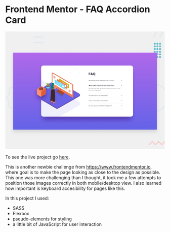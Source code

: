 # Frontend Mentor - FAQ Accordion Card

![Design preview for the FAQ Accordion Card coding challenge](./design/desktop-preview.jpg)

To see the live project go [here](https://faq-accordion-card-mbart13.vercel.app/).

This is another newbie challenge from https://www.frontendmentor.io, where goal is to make the page looking as close to the design as possible.
This one was more challenging than I thought, it took me a few attempts to position those images correctly in both mobile/desktop view. I also learned how important is keyboard accesibility for pages like this.

In this project I used:
- SASS
- Flexbox
- pseudo-elements for styling
- a little bit of JavaScript for user interaction
